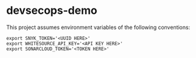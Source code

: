 # devsecops-demo

This project assumes environment variables of the following conventions:

```
export SNYK_TOKEN='<UUID HERE>'
export WHITESOURCE_API_KEY='<API KEY HERE>'
export SONARCLOUD_TOKEN='<TOKEN HERE>'
```

